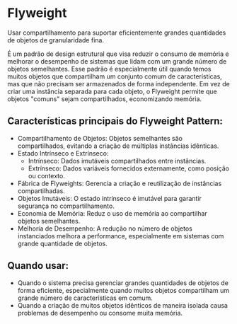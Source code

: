 # Flyweight

Usar compartilhamento para suportar eficientemente grandes quantidades de objetos de granularidade fina.

É um padrão de design estrutural que visa reduzir o consumo de memória e melhorar o desempenho de sistemas que lidam com um grande número de objetos semelhantes. Esse padrão é especialmente útil quando temos muitos objetos que compartilham um conjunto comum de características, mas que não precisam ser armazenados de forma independente. Em vez de criar uma instância separada para cada objeto, o Flyweight permite que objetos "comuns" sejam compartilhados, economizando memória.

## Características principais do Flyweight Pattern:

- Compartilhamento de Objetos: Objetos semelhantes são compartilhados, evitando a criação de múltiplas instâncias idênticas.
- Estado Intrínseco e Extrínseco:
  - Intrínseco: Dados imutáveis compartilhados entre instâncias.
  - Extrínseco: Dados variáveis fornecidos externamente, como posição ou contexto.
- Fábrica de Flyweights: Gerencia a criação e reutilização de instâncias compartilhadas.
- Objetos Imutáveis: O estado intrínseco é imutável para garantir segurança no compartilhamento.
- Economia de Memória: Reduz o uso de memória ao compartilhar objetos semelhantes.
- Melhoria de Desempenho: A redução no número de objetos instanciados melhora a performance, especialmente em sistemas com grande quantidade de objetos.

## Quando usar:

- Quando o sistema precisa gerenciar grandes quantidades de objetos de forma eficiente, especialmente quando muitos objetos compartilham um grande número de características em comum.
- Quando a criação de muitos objetos idênticos de maneira isolada causa problemas de desempenho ou consome muita memória.
